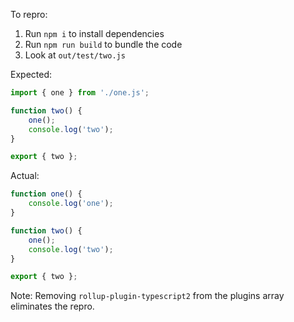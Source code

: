 To repro:
1. Run `npm i` to install dependencies
2. Run `npm run build` to bundle the code
3. Look at `out/test/two.js`

Expected:
```js
import { one } from './one.js';

function two() {
    one();
    console.log('two');
}

export { two };
```

Actual:
```js
function one() {
    console.log('one');
}

function two() {
    one();
    console.log('two');
}

export { two };
```

Note: Removing `rollup-plugin-typescript2` from the plugins array eliminates the repro.
